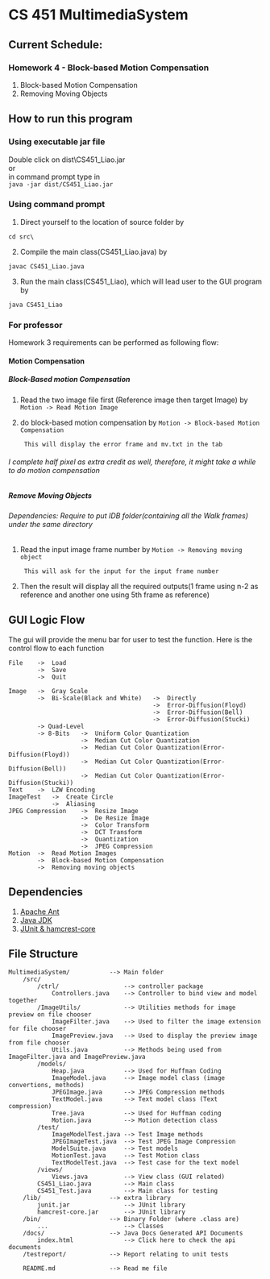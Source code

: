 CS 451 MultimediaSystem
=======================

## Current Schedule:

### Homework 4 - Block-based Motion Compensation 

1. Block-based Motion Compensation
2. Removing Moving Objects


## How to run this program

### Using executable jar file

Double click on dist\CS451_Liao.jar  
or  
in command prompt type in  
`java -jar dist/CS451_Liao.jar`

### Using command prompt

1. Direct yourself to the location of source folder by  
```
cd src\
```
2. Compile the main class(CS451_Liao.java) by  
```
javac CS451_Liao.java
```
3. Run the main class(CS451_Liao), which will lead user to the GUI program by  
```
java CS451_Liao
```

### For professor

Homework 3 requirements can be performed as following flow:

#### Motion Compensation

##### Block-Based motion Compensation

1. Read the two image file first (Reference image then target Image) by `Motion -> Read Motion Image`

2. do block-based motion compensation by `Motion -> Block-based Motion Compensation`

		This will display the error frame and mv.txt in the tab

###### I complete half pixel as extra credit as well, therefore, it might take a while to do motion compensation

##### Remove Moving Objects

###### Dependencies: Require to put IDB folder(containing all the Walk frames) under the same directory

1. Read the input image frame number by `Motion -> Removing moving object`

		This will ask for the input for the input frame number

2. Then the result will display all the required outputs(1 frame using n-2 as reference and another one using 5th frame as reference)

## GUI Logic Flow

The gui will provide the menu bar for user to test the function. Here is the control flow to each function

```
File 	->	Load
		->	Save
		->	Quit

Image 	->	Gray Scale
		->	Bi-Scale(Black and White)	->	Directly
										->	Error-Diffusion(Floyd)
										->	Error-Diffusion(Bell)
										->	Error-Diffusion(Stucki)
		-> Quad-Level
		-> 8-Bits	->	Uniform Color Quantization
					->	Median Cut Color Quantization
					->	Median Cut Color Quantization(Error-Diffusion(Floyd))
					->	Median Cut Color Quantization(Error-Diffusion(Bell))
					->	Median Cut Color Quantization(Error-Diffusion(Stucki))
Text 	->	LZW Encoding
ImageTest	->	Create Circle
			->	Aliasing
JPEG Compression	-> 	Resize Image
					-> 	De Resize Image
					-> 	Color Transform
					-> 	DCT Transform
					-> 	Quantization
					-> 	JPEG Compression
Motion	-> 	Read Motion Images
		-> 	Block-based Motion Compensation
		-> 	Removing moving objects
```

## Dependencies

1. [Apache Ant](http://ant.apache.org/ "Apache Ant Official Website")
2. [Java JDK](http://www.java.com/en/ "Java official website")
3. [JUnit & hamcrest-core](https://github.com/junit-team/junit/wiki/Download-and-Install "JUnit official website")

## File Structure

	MultimediaSystem/			-->	Main folder
		/src/
			/ctrl/ 					--> controller package
				Controllers.java 	-->	Controller to bind view and model together
			/ImageUtils/			--> Utilities methods for image preview on file chooser
				ImageFilter.java 	--> Used to filter the image extension for file chooser
				ImagePreview.java 	--> Used to display the preview image from file chooser
				Utils.java 			--> Methods being used from ImageFilter.java and ImagePreview.java
			/models/
				Heap.java 			--> Used for Huffman Coding
				ImageModel.java 	--> Image model class (image convertions, methods)
				JPEGImage.java 		--> JPEG Compression methods
				TextModel.java 		--> Text model class (Text compression)
				Tree.java 			--> Used for Huffman coding
				Motion.java 		--> Motion detection class
			/test/
				ImageModelTest.java --> Test Image methods
				JPEGImageTest.java 	--> Test JPEG Image Compression
				ModelSuite.java		--> Test models
				MotionTest.java 	--> Test Motion class
				TextModelTest.java 	--> Test case for the text model
			/views/
				Views.java 			--> View class (GUI related)
			CS451_Liao.java 		--> Main class
			CS451_Test.java 		--> Main class for testing
		/lib/					--> extra library
			junit.jar 				--> JUnit library
			hamcrest-core.jar 		--> JUnit library
		/bin/ 					--> Binary Folder (where .class are)
			...						--> Classes
		/docs/					--> Java Docs Generated API Documents
			index.html 				--> Click here to check the api documents
		/testreport/			--> Report relating to unit tests

		README.md 				--> Read me file
